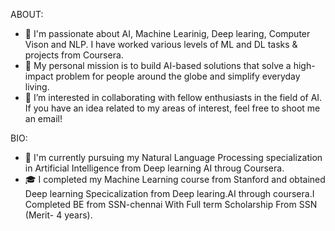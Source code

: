 ABOUT:
- 🔭 I'm passionate about AI, Machine Learinig, Deep learing, Computer Vison and NLP. I have worked various levels of ML and DL tasks & projects from Coursera.
- 💬 My personal mission is to build AI-based solutions that solve a high-impact problem for people around the globe and simplify everyday living.
- 👀 I’m interested in  collaborating with fellow enthusiasts in the field of AI. If you have an idea related to my areas of interest, 
      feel free to shoot me an email!
 
BIO:
 
- 🌱 I'm currently pursuing my Natural Language Processing  specialization in Artificial Intelligence from Deep learning AI throug Coursera.
- 🎓 I  completed my Machine Learning course from Stanford and obtained Deep learning Specicalization from 
      Deep learing.AI through coursera.I Completed BE from SSN-chennai  With Full term Scholarship From SSN (Merit- 4 years).  





